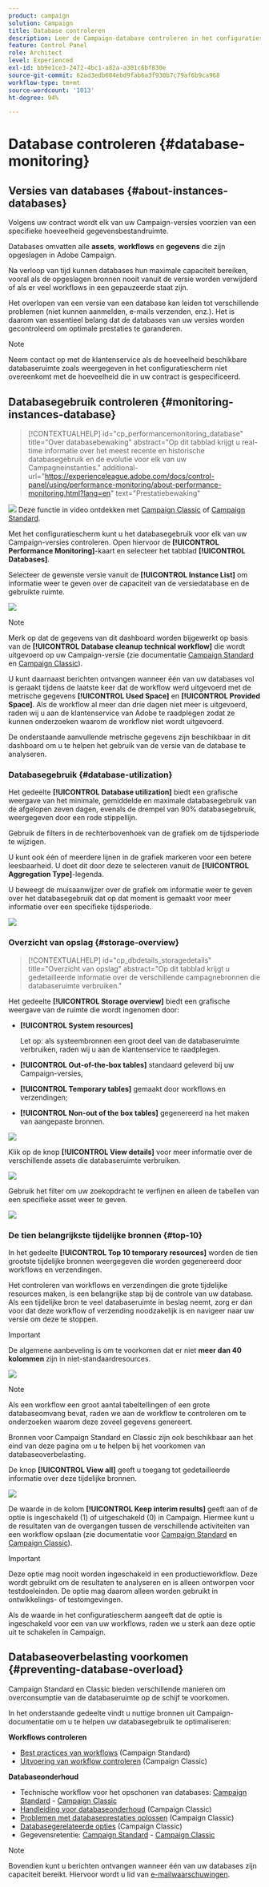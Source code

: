 ```yaml
---
product: campaign
solution: Campaign
title: Database controleren
description: Leer de Campaign-database controleren in het configuratiescherm
feature: Control Panel
role: Architect
level: Experienced
exl-id: bb9e1ce3-2472-4bc1-a82a-a301c6bf830e
source-git-commit: 62ad3edb604ebd9fab6a3f930b7c79af6b9ca968
workflow-type: tm+mt
source-wordcount: '1013'
ht-degree: 94%

---
```


# Database controleren {#database-monitoring}

## Versies van databases {#about-instances-databases}

Volgens uw contract wordt elk van uw Campaign-versies voorzien van een specifieke hoeveelheid gegevensbestandruimte.

Databases omvatten alle **assets**, **workflows** en **gegevens** die zijn opgeslagen in Adobe Campaign.

Na verloop van tijd kunnen databases hun maximale capaciteit bereiken, vooral als de opgeslagen bronnen nooit vanuit de versie worden verwijderd of als er veel workflows in een gepauzeerde staat zijn.

Het overlopen van een versie van een database kan leiden tot verschillende problemen (niet kunnen aanmelden, e-mails verzenden, enz.). Het is daarom van essentieel belang dat de databases van uw versies worden gecontroleerd om optimale prestaties te garanderen.

>[!NOTE]
>
>Neem contact op met de klantenservice als de hoeveelheid beschikbare databaseruimte zoals weergegeven in het configuratiescherm niet overeenkomt met de hoeveelheid die in uw contract is gespecificeerd.

## Databasegebruik controleren {#monitoring-instances-database}

>[!CONTEXTUALHELP]
>id="cp_performancemonitoring_database"
>title="Over databasebewaking"
>abstract="Op dit tabblad krijgt u real-time informatie over het meest recente en historische databasegebruik en de evolutie voor elk van uw Campagneinstanties."
>additional-url="https://experienceleague.adobe.com/docs/control-panel/using/performance-monitoring/about-performance-monitoring.html?lang=en" text="Prestatiebewaking"

![](assets/do-not-localize/how-to-video.png) Deze functie in video ontdekken met [Campaign Classic](https://experienceleague.adobe.com/docs/campaign-classic-learn/control-panel/performance-monitoring/monitoring-databases.html?lang=nl#performance-monitoring) of [Campaign Standard](https://experienceleague.adobe.com/docs/campaign-standard-learn/control-panel/performance-monitoring/monitoring-databases.html?lang=nl#performance-monitoring).

Met het configuratiescherm kunt u het databasegebruik voor elk van uw Campaign-versies controleren. Open hiervoor de **[!UICONTROL Performance Monitoring]**-kaart en selecteer het tabblad **[!UICONTROL Databases]**.

Selecteer de gewenste versie vanuit de **[!UICONTROL Instance List]** om informatie weer te geven over de capaciteit van de versiedatabase en de gebruikte ruimte.

![](assets/databases_dashboard.png)

>[!NOTE]
>
>Merk op dat de gegevens van dit dashboard worden bijgewerkt op basis van de **[!UICONTROL Database cleanup technical workflow]** die wordt uitgevoerd op uw Campaign-versie (zie documentatie [Campaign Standard](https://experienceleague.adobe.com/docs/campaign-standard/using/administrating/application-settings/technical-workflows.html?lang=nl#list-of-technical-workflows) en [Campaign Classic](https://experienceleague.adobe.com/docs/campaign-classic/using/monitoring-campaign-classic/data-processing/database-cleanup-workflow.html?lang=nl)).
>
>U kunt daarnaast berichten ontvangen wanneer één van uw databases vol is geraakt tijdens de laatste keer dat de workflow werd uitgevoerd met de metrische gegevens **[!UICONTROL Used Space]** en **[!UICONTROL Provided Space]**. Als de workflow al meer dan drie dagen niet meer is uitgevoerd, raden wij u aan de klantenservice van Adobe te raadplegen zodat ze kunnen onderzoeken waarom de workflow niet wordt uitgevoerd.

De onderstaande aanvullende metrische gegevens zijn beschikbaar in dit dashboard om u te helpen het gebruik van de versie van de database te analyseren.

### Databasegebruik {#database-utilization}

Het gedeelte **[!UICONTROL Database utilization]** biedt een grafische weergave van het minimale, gemiddelde en maximale databasegebruik van de afgelopen zeven dagen, evenals de drempel van 90% databasegebruik, weergegeven door een rode stippellijn.

Gebruik de filters in de rechterbovenhoek van de grafiek om de tijdsperiode te wijzigen.

U kunt ook één of meerdere lijnen in de grafiek markeren voor een betere leesbaarheid. U doet dit door deze te selecteren vanuit de **[!UICONTROL Aggregation Type]**-legenda.

U beweegt de muisaanwijzer over de grafiek om informatie weer te geven over het databasegebruik dat op dat moment is gemaakt voor meer informatie over een specifieke tijdsperiode.

![](assets/databases_dashboard_detail.png)

### Overzicht van opslag {#storage-overview}

>[!CONTEXTUALHELP]
>id="cp_dbdetails_storagedetails"
>title="Overzicht van opslag"
>abstract="Op dit tabblad krijgt u gedetailleerde informatie over de verschillende campagnebronnen die databaseruimte verbruiken."

Het gedeelte **[!UICONTROL Storage overview]** biedt een grafische weergave van de ruimte die wordt ingenomen door:

* **[!UICONTROL System resources]**

   Let op: als systeembronnen een groot deel van de databaseruimte verbruiken, raden wij u aan de klantenservice te raadplegen.

* **[!UICONTROL Out-of-the-box tables]** standaard geleverd bij uw Campaign-versies,
* **[!UICONTROL Temporary tables]** gemaakt door workflows en verzendingen;
* **[!UICONTROL Non-out of the box tables]** gegenereerd na het maken van aangepaste bronnen.

![](assets/database-storage-overview.png)

Klik op de knop **[!UICONTROL View details]** voor meer informatie over de verschillende assets die databaseruimte verbruiken.

![](assets/database-storage-details.png)

Gebruik het filter om uw zoekopdracht te verfijnen en alleen de tabellen van een specifieke asset weer te geven.

![](assets/database-storage-overview-filter.png)

### De tien belangrijkste tijdelijke bronnen {#top-10}

In het gedeelte **[!UICONTROL Top 10 temporary resources]** worden de tien grootste tijdelijke bronnen weergegeven die worden gegenereerd door workflows en verzendingen.

Het controleren van workflows en verzendingen die grote tijdelijke resources maken, is een belangrijke stap bij de controle van uw database. Als een tijdelijke bron te veel databaseruimte in beslag neemt, zorg er dan voor dat deze workflow of verzending noodzakelijk is en navigeer naar uw versie om deze te stoppen.

>[!IMPORTANT]
>
>De algemene aanbeveling is om te voorkomen dat er niet **meer dan 40 kolommen** zijn in niet-standaardresources.

![](assets/database-top10.png)

>[!NOTE]
>
>Als een workflow een groot aantal tabeltellingen of een grote databaseomvang bevat, raden we aan de workflow te controleren om te onderzoeken waarom deze zoveel gegevens genereert.
>
>Bronnen voor Campaign Standard en Classic zijn ook beschikbaar aan het eind van deze pagina om u te helpen bij het voorkomen van databaseoverbelasting.

De knop **[!UICONTROL View all]** geeft u toegang tot gedetailleerde informatie over deze tijdelijke bronnen.

![](assets/database-top10-view.png)

De waarde in de kolom **[!UICONTROL Keep interim results]** geeft aan of de optie is ingeschakeld (1) of uitgeschakeld (0) in Campaign. Hiermee kunt u de resultaten van de overgangen tussen de verschillende activiteiten van een workflow opslaan (zie documentatie voor [Campaign Standard](https://experienceleague.adobe.com/docs/campaign-standard/using/managing-processes-and-data/executing-a-workflow/managing-execution-options.html?lang=nl) en [Campaign Classic](https://experienceleague.adobe.com/docs/campaign-classic/using/automating-with-workflows/general-operation/workflow-best-practices.html?lang=nl#logs)).

>[!IMPORTANT]
>
>Deze optie mag nooit worden ingeschakeld in een productieworkflow. Deze wordt gebruikt om de resultaten te analyseren en is alleen ontworpen voor testdoeleinden. De optie mag daarom alleen worden gebruikt in ontwikkelings- of testomgevingen.
>
>Als de waarde in het configuratiescherm aangeeft dat de optie is ingeschakeld voor een van uw workflows, raden we u sterk aan  deze optie uit te schakelen in Campaign.

## Databaseoverbelasting voorkomen {#preventing-database-overload}

Campaign Standard en Classic bieden verschillende manieren om overconsumptie van de databaseruimte op de schijf te voorkomen.

In het onderstaande gedeelte vindt u nuttige bronnen uit Campaign-documentatie om u te helpen uw databasegebruik te optimaliseren:

**Workflows controleren**

* [Best practices van workflows](https://experienceleague.adobe.com/docs/campaign-standard/using/managing-processes-and-data/workflow-general-operation/best-practices-workflows.html?lang=nl)  (Campaign Standard)
* [Uitvoering van workflow controleren](https://experienceleague.adobe.com/docs/campaign-classic/using/automating-with-workflows/monitoring-workflows/monitoring-workflow-execution.html?lang=nl) (Campaign Classic)

**Databaseonderhoud**

* Technische workflow voor het opschonen van databases: [Campaign Standard](https://experienceleague.adobe.com/docs/campaign-standard/using/administrating/application-settings/technical-workflows.html?lang=en#list-of-technical-workflows) - [Campaign Classic](https://experienceleague.adobe.com/docs/campaign-classic/using/monitoring-campaign-classic/data-processing/database-cleanup-workflow.html?lang=en)
* [Handleiding voor databaseonderhoud](https://experienceleague.adobe.com/docs/campaign-classic/using/monitoring-campaign-classic/database-maintenance/recommendations.html?lang=nl) (Campaign Classic)
* [Problemen met databaseprestaties oplossen](https://experienceleague.adobe.com/docs/campaign-classic/using/monitoring-campaign-classic/troubleshooting-toc/database-issues-toc/database-performances.html?lang=nl) (Campaign Classic)
* [Databasegerelateerde opties](https://experienceleague.adobe.com/docs/campaign-classic/using/installing-campaign-classic/appendices/configuring-campaign-options.html?lang=nl#database) (Campaign Classic)
* Gegevensretentie: [Campaign Standard](https://experienceleague.adobe.com/docs/campaign-standard/using/administrating/application-settings/data-retention.html?lang=nl) - [Campaign Classic](https://experienceleague.adobe.com/docs/campaign-classic/using/configuring-campaign-classic/data-model/data-model-best-practices.html?lang=nl#data-retention)

>[!NOTE]
>
>Bovendien kunt u berichten ontvangen wanneer één van uw databases zijn capaciteit bereikt. Hiervoor wordt u lid van [e-mailwaarschuwingen](../../performance-monitoring/using/email-alerting.md).
